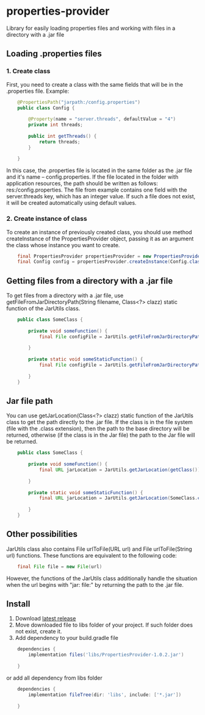 # properties-provider
Library for easily loading properties files and working with files in a directory with a .jar file

## Loading .properties files
### 1. Create class
First, you need to create a class with the same fields that will be in the .properties file. Example:
```java
    @PropertiesPath("jarpath:/config.properties")
    public class Config {
        
        @Property(name = "server.threads", defaultValue = "4")
        private int threads;
        
        public int getThreads() {
            return threads;
        }
        
    }
```
In this case, the .properties file is located in the same folder as the .jar file and it's name – config.properties. If the file located in the folder with application resources, the path should be written as follows: res:/config.properties. The file from example contains one field with the server.threads key, which has an integer value.
If such a file does not exist, it will be created automatically using default values.

### 2. Create instance of class
To create an instance of previously created class, you should use method createInstance of the PropertiesProvider object, passing it as an argument the class whose instance you want to create.
```java
    final PropertiesProvider propertiesProvider = new PropertiesProvider();
    final Config config = propertiesProvider.createInstance(Config.class);
```

## Getting files from a directory with a .jar file
To get files from a directory with a .jar file, use getFileFromJarDirectoryPath(String filename, Class<?> clazz) static function of the JarUtils class.
```java
    public class SomeClass {
    
        private void someFunction() {
            final File configFile = JarUtils.getFileFromJarDirectoryPath("config.properties", getClass());
            
        }
    
        private static void someStaticFunction() {
            final File configFile = JarUtils.getFileFromJarDirectoryPath("config.properties", SomeClass.class);
            
        }
    }
```

## Jar file path
You can use getJarLocation(Class<?> clazz) static function of the JarUtils class to get the path directly to the .jar file. If the class is in the file system (file with the .class extension), then the path to the base directory will be returned, otherwise (if the class is in the Jar file) the path to the Jar file will be returned.
```java
    public class SomeClass {
    
        private void someFunction() {
            final URL jarLocation = JarUtils.getJarLocation(getClass());
            
        }
    
        private static void someStaticFunction() {
            final URL jarLocation = JarUtils.getJarLocation(SomeClass.class);
            
        }
    }
```

## Other possibilities
JarUtils class also contains File urlToFile(URL url) and File urlToFile(String url) functions. These functions are equivalent to the following code:
```java
    final File file = new File(url)
```
However, the functions of the JarUtils class additionally handle the situation when the url begins with "jar: file:" by returning the path to the .jar file.

## Install
1. Download [latest release](https://github.com/Ximand931/properties-provider/releases/tag/v1.0.2)
2. Move downloaded file to libs folder of your project. If such folder does not exist, create it.
3. Add dependency to your build.gradle file
```groovy
    dependencies {
        implementation files('libs/PropertiesProvider-1.0.2.jar')
    
    }
```
or add all dependency from libs folder
```groovy
    dependencies {
        implementation fileTree(dir: 'libs', include: ['*.jar'])
        
    }
```

